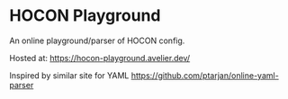 # HOCON Playground

An online playground/parser of HOCON config.

Hosted at: https://hocon-playground.avelier.dev/

Inspired by similar site for YAML https://github.com/ptarjan/online-yaml-parser
